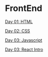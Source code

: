 # FrontEnd

[Day 01: HTML](/HTML_Notes.txt) 

[Day 02: CSS](/CSS_notes.txt)

[Day 03: Javascript](/javascript.txt)

[Day 03: React Intro](/React_Intro.txt)


